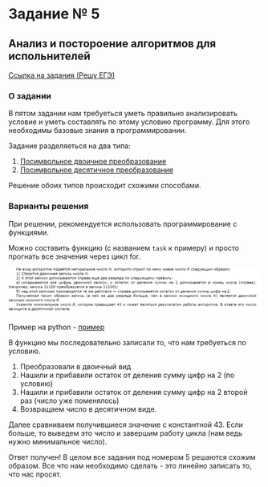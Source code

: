 # Задание № 5
## Анализ и постороение алгоритмов для испольнителей


[Ссылка на задания (Решу ЕГЭ)](https://inf-ege.sdamgia.ru/)

### **О задании**


В пятом задании нам требуеться уметь правильно анализировать условие и уметь составлять по этому условию программу. Для этого необходимы базовые знания в программировании.


Задание разделяеться на два типа:
1. [Посимвольное двоичное преобразование](https://inf-ege.sdamgia.ru/test?theme=362)
2. [Посимвольное десятичное преобразование](https://inf-ege.sdamgia.ru/test?theme=221)

Решение обоих типов происходит схожими способами.


### **Варианты решения**

При решении, рекомендуется использовать программирование с функциями.

Можно составить функцию (с названием `task` к примеру) и просто прогнать все значения через цикл for.

![image-5](../../other/example-5.png)

Пример на python - [пример](/tasks/task5/task5.py)

В функцию мы последовательно записали то, что нам требуеться по условию. 
1. Преобразовали в двоичный вид
2. Нашили и прибавили остаток от деления сумму цифр на 2 (по условию)
3. Нашили и прибавили остаток от деления сумму цифр на 2 второй раз (число уже поменялось)
4. Возвращаем число в десятичном виде.

Далее сравниваем получившиеся значение с константной 43. Если больше, то выведем это число и завершим работу цикла (нам ведь нужно минимальное число).

Ответ получен! В целом все задания под номером 5 решаются схожим образом. Все что нам необходимо сделать - это линейно записать то, что нас просят.

